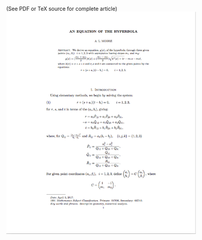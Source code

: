 (See PDF or TeX source for complete article)
![alt text](hyperbola-page1.png "Front page of `An Equation of the Hyperbola'")
